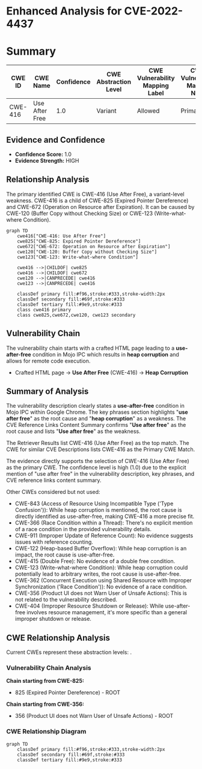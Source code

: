 # Enhanced Analysis for CVE-2022-4437

# Summary
| CWE ID  | CWE Name                          | Confidence | CWE Abstraction Level | CWE Vulnerability Mapping Label | CWE-Vulnerability Mapping Notes |
|---------|-----------------------------------|------------|-----------------------|-----------------------------------|---------------------------------|
| CWE-416 | Use After Free                    | 1.0        | Variant               | Allowed                           | Primary CWE                     |

## Evidence and Confidence

*   **Confidence Score:** 1.0
*   **Evidence Strength:** HIGH

## Relationship Analysis
The primary identified CWE is CWE-416 (Use After Free), a variant-level weakness. CWE-416 is a child of CWE-825 (Expired Pointer Dereference) and CWE-672 (Operation on Resource after Expiration). It can be caused by CWE-120 (Buffer Copy without Checking Size) or CWE-123 (Write-what-where Condition).

```mermaid
graph TD
    cwe416["CWE-416: Use After Free"]
    cwe825["CWE-825: Expired Pointer Dereference"]
    cwe672["CWE-672: Operation on Resource after Expiration"]
    cwe120["CWE-120: Buffer Copy without Checking Size"]
    cwe123["CWE-123: Write-what-where Condition"]

    cwe416 -->|CHILDOF| cwe825
    cwe416 -->|CHILDOF| cwe672
    cwe120 -->|CANPRECEDE| cwe416
    cwe123 -->|CANPRECEDE| cwe416
    
    classDef primary fill:#f96,stroke:#333,stroke-width:2px
    classDef secondary fill:#69f,stroke:#333
    classDef tertiary fill:#9e9,stroke:#333
    class cwe416 primary
    class cwe825,cwe672,cwe120, cwe123 secondary
```

## Vulnerability Chain
The vulnerability chain starts with a crafted HTML page leading to a **use-after-free** condition in Mojo IPC which results in **heap corruption** and allows for remote code execution.
  - Crafted HTML page -> **Use After Free** (CWE-416) -> **Heap Corruption**

## Summary of Analysis
The vulnerability description clearly states a **use-after-free** condition in Mojo IPC within Google Chrome. The key phrases section highlights "**use after free**" as the root cause and "**heap corruption**" as a weakness. The CVE Reference Links Content Summary confirms "**Use after free**" as the root cause and lists "**Use after free**" as the weakness.

The Retriever Results list CWE-416 (Use After Free) as the top match. The CWE for similar CVE Descriptions lists CWE-416 as the Primary CWE Match.

The evidence directly supports the selection of CWE-416 (Use After Free) as the primary CWE. The confidence level is high (1.0) due to the explicit mention of "use after free" in the vulnerability description, key phrases, and CVE reference links content summary.

Other CWEs considered but not used:

*   CWE-843 (Access of Resource Using Incompatible Type ('Type Confusion')): While heap corruption is mentioned, the root cause is directly identified as use-after-free, making CWE-416 a more precise fit.
*   CWE-366 (Race Condition within a Thread): There's no explicit mention of a race condition in the provided vulnerability details.
*   CWE-911 (Improper Update of Reference Count): No evidence suggests issues with reference counting.
*   CWE-122 (Heap-based Buffer Overflow): While heap corruption is an impact, the root cause is use-after-free.
*   CWE-415 (Double Free): No evidence of a double free condition.
*   CWE-123 (Write-what-where Condition): While heap corruption could potentially lead to arbitrary writes, the root cause is use-after-free.
*   CWE-362 (Concurrent Execution using Shared Resource with Improper Synchronization ('Race Condition')): No evidence of a race condition.
*   CWE-356 (Product UI does not Warn User of Unsafe Actions): This is not related to the vulnerability described.
*   CWE-404 (Improper Resource Shutdown or Release): While use-after-free involves resource management, it's more specific than a general improper shutdown or release.


## CWE Relationship Analysis

Current CWEs represent these abstraction levels: .


### Vulnerability Chain Analysis

**Chain starting from CWE-825:**
- 825 (Expired Pointer Dereference) - ROOT


**Chain starting from CWE-356:**
- 356 (Product UI does not Warn User of Unsafe Actions) - ROOT



### CWE Relationship Diagram

```mermaid
graph TD
    classDef primary fill:#f96,stroke:#333,stroke-width:2px
    classDef secondary fill:#69f,stroke:#333
    classDef tertiary fill:#9e9,stroke:#333
```